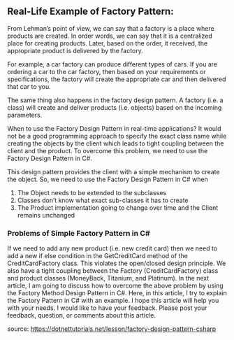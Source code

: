 ﻿## Real-Life Example of Factory Pattern:

From Lehman’s point of view, we can say that a factory is a place where products are created. In order words, we can say that it is a centralized place for creating products. Later, based on the order, it received, the appropriate product is delivered by the factory.

For example, a car factory can produce different types of cars. If you are ordering a car to the car factory, then based on your requirements or specifications, the factory will create the appropriate car and then delivered that car to you.

The same thing also happens in the factory design pattern. A factory (i.e. a class) will create and deliver products (i.e. objects) based on the incoming parameters.

When to use the Factory Design Pattern in real-time applications?
It would not be a good programming approach to specify the exact class name while creating the objects by the client which leads to tight coupling between the client and the product. To overcome this problem, we need to use the Factory Design Pattern in C#.

This design pattern provides the client with a simple mechanism to create the object. So, we need to use the Factory Design Pattern in C# when

1. The Object needs to be extended to the subclasses
2. Classes don’t know what exact sub-classes it has to create
3. The Product implementation going to change over time and the Client remains unchanged

### Problems of Simple Factory Pattern in C#

If we need to add any new product (i.e. new credit card) then we need to add a new if else condition in the GetCreditCard method of the CreditCardFactory class. This violates the open/closed design principle.
We also have a tight coupling between the Factory (CreditCardFactory) class and product classes (MoneyBack, Titanium, and Platinum).
In the next article, I am going to discuss how to overcome the above problem by using the Factory Method Design Pattern in C#. Here, in this article, I try to explain the Factory Pattern in C# with an example. I hope this article will help you with your needs. I would like to have your feedback. Please post your feedback, question, or comments about this article.

source: https://dotnettutorials.net/lesson/factory-design-pattern-csharp